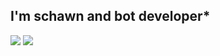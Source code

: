 ## I'm schawn and bot developer*
<a href="https://discord.com/users/681250871119446025" target="_blank"><img src="https://shields.io/badge/schâwn.-black.svg?&style=for-the-badge&logo=discord"></a>
<a href="https://https://www.youtube.com/channel/UC9D_UaoIspUbU-yA2t914-g" target="_blank"><img src="https://shields.io/badge/schâwn-f00909.svg?&style=for-the-badge&logo=youtube"></a>
</div>
